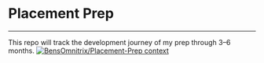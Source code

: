 # Placement Prep

---

This repo will track the development journey of my prep through 3–6 months.
[![BensOmnitrix/Placement-Prep context](https://badge.forgithub.com/BensOmnitrix/Placement-Prep)](https://uithub.com/BensOmnitrix/Placement-Prep)

